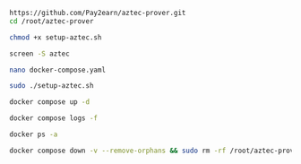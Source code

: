 ```bash
https://github.com/Pay2earn/aztec-prover.git
cd /root/aztec-prover
```

```bash
chmod +x setup-aztec.sh
```

```bash
screen -S aztec
```

```bash
nano docker-compose.yaml
```

```bash
sudo ./setup-aztec.sh
```

```bash
docker compose up -d
```

```bash
docker compose logs -f 
```

```bash
docker ps -a
```

```bash
docker compose down -v --remove-orphans && sudo rm -rf /root/aztec-prover/node{1,2,3,4} && sudo rm -f /root/aztec-prover/.env
```
